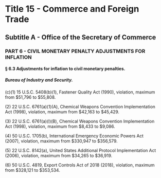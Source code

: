 
# Title 15 - Commerce and Foreign Trade
## Subtitle A - Office of the Secretary of Commerce
### PART 6 - CIVIL MONETARY PENALTY ADJUSTMENTS FOR INFLATION
#### § 6.3 Adjustments for inflation to civil monetary penalties.
##### Bureau of Industry and Security.

(c)(1) 15 U.S.C. 5408(b)(1), Fastener Quality Act (1990), violation, maximum from $51,796 to $55,808.

(2) 22 U.S.C. 6761(a)(1)(A), Chemical Weapons Convention Implementation Act (1998), violation, maximum from $42,163 to $45,429.

(3) 22 U.S.C. 6761(a)(l)(B), Chemical Weapons Convention Implementation Act (1998), violation, maximum from $8,433 to $9,086.

(4) 50 U.S.C. 1705(b), International Emergency Economic Powers Act (2007), violation, maximum from $330,947 to $356,579.

(5) 22 U.S.C. 8142(a), United States Additional Protocol Implementation Act (2006), violation, maximum from $34,265 to $36,919.

(6) 50 U.S.C. 4819, Export Controls Act of 2018 (2018), violation, maximum from $328,121 to $353,534.
